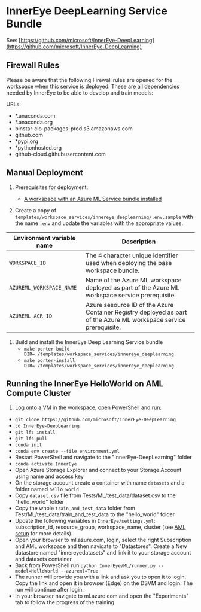 # InnerEye DeepLearning Service Bundle

See: [https://github.com/microsoft/InnerEye-DeepLearning](https://github.com/microsoft/InnerEye-DeepLearning)

## Firewall Rules

Please be aware that the following Firewall rules are opened for the workspace when this service is deployed. These are all dependencies needed by InnerEye to be able to develop and train models:

URLs:

- *.anaconda.com
- *.anaconda.org
- binstar-cio-packages-prod.s3.amazonaws.com
- github.com
- *pypi.org
- *pythonhosted.org
- github-cloud.githubusercontent.com

## Manual Deployment

1. Prerequisites for deployment:
    - [A workspace with an Azure ML Service bundle installed](../azureml)

1. Create a copy of `templates/workspace_services/innereye_deeplearning/.env.sample` with the name `.env` and update the variables with the appropriate values.

| Environment variable name | Description |
| ------------------------- | ----------- |
| `WORKSPACE_ID` | The 4 character unique identifier used when deploying the base workspace bundle. |
| `AZUREML_WORKSPACE_NAME` | Name of the Azure ML workspace deployed as part of the Azure ML workspace service prerequisite. |
| `AZUREML_ACR_ID` | Azure sesource ID of the Azure Container Registry deployed as part of the Azure ML workspace service prerequisite. |

1. Build and install the InnerEye Deep Learning Service bundle
    - `make porter-build DIR=./templates/workspace_services/innereye_deeplearning`
    - `make porter-install DIR=./templates/workspace_services/innereye_deeplearning`

## Running the InnerEye HelloWorld on AML Compute Cluster

1. Log onto a VM in the workspace, open PowerShell and run:

- ```git clone https://github.com/microsoft/InnerEye-DeepLearning```
- ```cd InnerEye-DeepLearning```
- ```git lfs install```
- ```git lfs pull```
- ```conda init```
- ```conda env create --file environment.yml```
- Restart PowerShell and navigate to the "InnerEye-DeepLearning" folder
- ```conda activate InnerEye```
- Open Azure Storage Explorer and connect to your Storage Account using name and access key
- On the storage account create a container with name ```datasets``` and a folder named ```hello_world```
- Copy ```dataset.csv``` file from Tests/ML/test_data/dataset.csv to the "hello_world" folder
- Copy the whole ```train_and_test_data``` folder from Test/ML/test_data/train_and_test_data to the "hello_world" folder
- Update the following variables in ```InnerEye/settings.yml```: subscription_id, resource_group, workspace_name, cluster (see [AML setup](https://github.com/microsoft/InnerEye-DeepLearning/blob/main/docs/setting_up_aml.md) for more details).
- Open your browser to ml.azure.com, login, select the right Subscription and AML workspace and then navigate to "Datastores". Create a New datastore named "innereyedatasets" and link it to your storage account and datasets container.
- Back from PowerShell run ```python InnerEye/ML/runner.py --model=HelloWorld --azureml=True```
- The runner will provide you with a link and ask you to open it to login. Copy the link and open it in browser (Edge) on the DSVM and login. The run will continue after login.
- In your browser navigate to ml.azure.com and open the "Experiments" tab to follow the progress of the training

